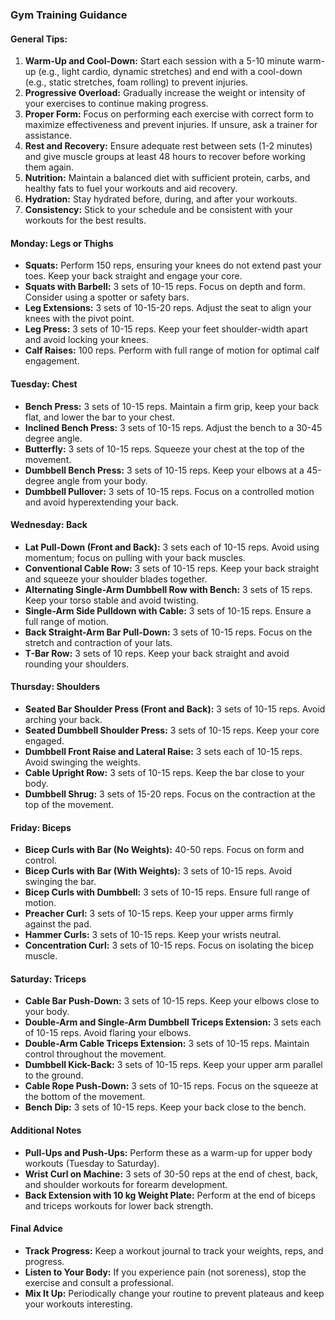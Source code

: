 ### Gym Training Guidance

#### General Tips:
1. **Warm-Up and Cool-Down:** Start each session with a 5-10 minute warm-up (e.g., light cardio, dynamic stretches) and end with a cool-down (e.g., static stretches, foam rolling) to prevent injuries.
2. **Progressive Overload:** Gradually increase the weight or intensity of your exercises to continue making progress.
3. **Proper Form:** Focus on performing each exercise with correct form to maximize effectiveness and prevent injuries. If unsure, ask a trainer for assistance.
4. **Rest and Recovery:** Ensure adequate rest between sets (1-2 minutes) and give muscle groups at least 48 hours to recover before working them again.
5. **Nutrition:** Maintain a balanced diet with sufficient protein, carbs, and healthy fats to fuel your workouts and aid recovery.
6. **Hydration:** Stay hydrated before, during, and after your workouts.
7. **Consistency:** Stick to your schedule and be consistent with your workouts for the best results.

#### Monday: Legs or Thighs
- **Squats:** Perform 150 reps, ensuring your knees do not extend past your toes. Keep your back straight and engage your core.
- **Squats with Barbell:** 3 sets of 10-15 reps. Focus on depth and form. Consider using a spotter or safety bars.
- **Leg Extensions:** 3 sets of 10-15-20 reps. Adjust the seat to align your knees with the pivot point.
- **Leg Press:** 3 sets of 10-15 reps. Keep your feet shoulder-width apart and avoid locking your knees.
- **Calf Raises:** 100 reps. Perform with full range of motion for optimal calf engagement.

#### Tuesday: Chest
- **Bench Press:** 3 sets of 10-15 reps. Maintain a firm grip, keep your back flat, and lower the bar to your chest.
- **Inclined Bench Press:** 3 sets of 10-15 reps. Adjust the bench to a 30-45 degree angle.
- **Butterfly:** 3 sets of 10-15 reps. Squeeze your chest at the top of the movement.
- **Dumbbell Bench Press:** 3 sets of 10-15 reps. Keep your elbows at a 45-degree angle from your body.
- **Dumbbell Pullover:** 3 sets of 10-15 reps. Focus on a controlled motion and avoid hyperextending your back.

#### Wednesday: Back
- **Lat Pull-Down (Front and Back):** 3 sets each of 10-15 reps. Avoid using momentum; focus on pulling with your back muscles.
- **Conventional Cable Row:** 3 sets of 10-15 reps. Keep your back straight and squeeze your shoulder blades together.
- **Alternating Single-Arm Dumbbell Row with Bench:** 3 sets of 15 reps. Keep your torso stable and avoid twisting.
- **Single-Arm Side Pulldown with Cable:** 3 sets of 10-15 reps. Ensure a full range of motion.
- **Back Straight-Arm Bar Pull-Down:** 3 sets of 10-15 reps. Focus on the stretch and contraction of your lats.
- **T-Bar Row:** 3 sets of 10 reps. Keep your back straight and avoid rounding your shoulders.

#### Thursday: Shoulders
- **Seated Bar Shoulder Press (Front and Back):** 3 sets of 10-15 reps. Avoid arching your back.
- **Seated Dumbbell Shoulder Press:** 3 sets of 10-15 reps. Keep your core engaged.
- **Dumbbell Front Raise and Lateral Raise:** 3 sets each of 10-15 reps. Avoid swinging the weights.
- **Cable Upright Row:** 3 sets of 10-15 reps. Keep the bar close to your body.
- **Dumbbell Shrug:** 3 sets of 15-20 reps. Focus on the contraction at the top of the movement.

#### Friday: Biceps
- **Bicep Curls with Bar (No Weights):** 40-50 reps. Focus on form and control.
- **Bicep Curls with Bar (With Weights):** 3 sets of 10-15 reps. Avoid swinging the bar.
- **Bicep Curls with Dumbbell:** 3 sets of 10-15 reps. Ensure full range of motion.
- **Preacher Curl:** 3 sets of 10-15 reps. Keep your upper arms firmly against the pad.
- **Hammer Curls:** 3 sets of 10-15 reps. Keep your wrists neutral.
- **Concentration Curl:** 3 sets of 10-15 reps. Focus on isolating the bicep muscle.

#### Saturday: Triceps
- **Cable Bar Push-Down:** 3 sets of 10-15 reps. Keep your elbows close to your body.
- **Double-Arm and Single-Arm Dumbbell Triceps Extension:** 3 sets each of 10-15 reps. Avoid flaring your elbows.
- **Double-Arm Cable Triceps Extension:** 3 sets of 10-15 reps. Maintain control throughout the movement.
- **Dumbbell Kick-Back:** 3 sets of 10-15 reps. Keep your upper arm parallel to the ground.
- **Cable Rope Push-Down:** 3 sets of 10-15 reps. Focus on the squeeze at the bottom of the movement.
- **Bench Dip:** 3 sets of 10-15 reps. Keep your back close to the bench.

#### Additional Notes
- **Pull-Ups and Push-Ups:** Perform these as a warm-up for upper body workouts (Tuesday to Saturday).
- **Wrist Curl on Machine:** 3 sets of 30-50 reps at the end of chest, back, and shoulder workouts for forearm development.
- **Back Extension with 10 kg Weight Plate:** Perform at the end of biceps and triceps workouts for lower back strength.

#### Final Advice
- **Track Progress:** Keep a workout journal to track your weights, reps, and progress.
- **Listen to Your Body:** If you experience pain (not soreness), stop the exercise and consult a professional.
- **Mix It Up:** Periodically change your routine to prevent plateaus and keep your workouts interesting.
